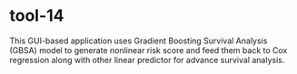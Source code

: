 # tool-14
This GUI-based application uses Gradient Boosting Survival Analysis (GBSA) model to generate nonlinear risk score and feed them back to Cox regression along with other linear predictor for advance survival analysis. 

